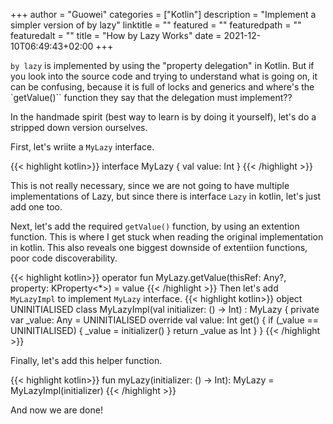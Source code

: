 +++
author = "Guowei"
categories = ["Kotlin"]
description = "Implement a simpler version of by lazy"
linktitle = ""
featured = ""
featuredpath = ""
featuredalt = ""
title = "How by Lazy Works"
date = 2021-12-10T06:49:43+02:00
+++

`by lazy` is implemented by using the "property delegation" in Kotlin.
But if you look into the source code and trying to understand what is going on, it can be confusing, because it is full of locks and generics and where's the `getValue()`` function they say that the delegation must implement??

In the handmade spirit (best way to learn is by doing it yourself), let's do a stripped down version ourselves.

First, let's wriite a `MyLazy` interface.

{{< highlight kotlin>}}
interface MyLazy {
    val value: Int
}
{{< /highlight >}}

This is not really necessary, since we are not going to have multiple implementations of Lazy, but since there is interface `Lazy` in kotlin, let's just add one too.


Next, let's add the required `getValue()` function, by using an extention function. This is where I get stuck when reading the original implementation in kotlin. This also reveals one biggest downside of extentiion functions, poor code discoverability.

{{< highlight kotlin>}}
operator fun MyLazy.getValue(thisRef: Any?, property: KProperty<*>) = value
{{< /highlight >}}
Then let's add `MyLazyImpl` to implement `MyLazy` interface.
{{< highlight kotlin>}}
object UNINITIALISED
class MyLazyImpl(val initializer: () -> Int) : MyLazy {
    private var _value: Any = UNINITIALISED
    override val value: Int
        get() {
            if (_value == UNINITIALISED) {
                _value = initializer()
            }
            return _value as Int
        }
}
{{< /highlight >}}

Finally, let's add this helper function.

{{< highlight kotlin>}}
fun myLazy(initializer: () -> Int): MyLazy = MyLazyImpl(initializer)
{{< /highlight >}}

And now we are done!
